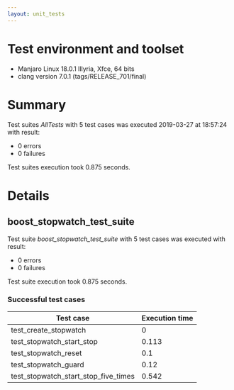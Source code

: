 ```yaml
---
layout: unit_tests
---
```


# Test environment and toolset 

* Manjaro Linux 18.0.1 Illyria, Xfce, 64 bits
* clang version 7.0.1 (tags/RELEASE_701/final)

# Summary

Test suites *AllTests* with 5 test cases was executed 2019-03-27 at 18:57:24 with result:

* 0 errors
* 0 failures

Test suites execution took 0.875 seconds.

# Details

## boost_stopwatch_test_suite

Test suite *boost_stopwatch_test_suite* with 5 test cases was executed with result:

* 0 errors
* 0 failures

Test suite execution took 0.875 seconds.

### Successful test cases

Test case|Execution time
-|-
test_create_stopwatch | 0
test_stopwatch_start_stop | 0.113
test_stopwatch_reset | 0.1
test_stopwatch_guard | 0.12
test_stopwatch_start_stop_five_times | 0.542
